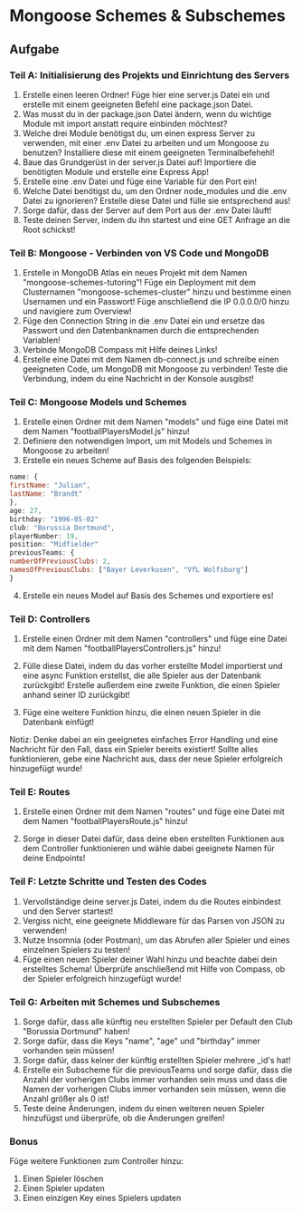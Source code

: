 # Mongoose Schemes & Subschemes

## Aufgabe

### Teil A: Initialisierung des Projekts und Einrichtung des Servers

1. Erstelle einen leeren Ordner! Füge hier eine server.js Datei ein und erstelle mit einem geeigneten Befehl eine package.json Datei.
2. Was musst du in der package.json Datei ändern, wenn du wichtige Module mit import anstatt require einbinden möchtest?
3. Welche drei Module benötigst du, um einen express Server zu verwenden, mit einer .env Datei zu arbeiten und um Mongoose zu benutzen? Installiere diese mit einem geeigneten Terminalbefehehl!
4. Baue das Grundgerüst in der server.js Datei auf! Importiere die benötigten Module und erstelle eine Express App!
5. Erstelle eine .env Datei und füge eine Variable für den Port ein!
6. Welche Datei benötigst du, um den Ordner node_modules und die .env Datei zu ignorieren? Erstelle diese Datei und fülle sie entsprechend aus!
7. Sorge dafür, dass der Server auf dem Port aus der .env Datei läuft!
8. Teste deinen Server, indem du ihn startest und eine GET Anfrage an die Root schickst!

### Teil B: Mongoose - Verbinden von VS Code und MongoDB

1. Erstelle in MongoDB Atlas ein neues Projekt mit dem Namen "mongoose-schemes-tutoring"! Füge ein Deployment mit dem Clusternamen "mongoose-schemes-cluster" hinzu und bestimme einen Usernamen und ein Passwort! Füge anschließend die IP 0.0.0.0/0 hinzu und navigiere zum Overview!
2. Füge den Connection String in die .env Datei ein und ersetze das Passwort und den Datenbanknamen durch die entsprechenden Variablen!
3. Verbinde MongoDB Compass mit Hilfe deines Links!
4. Erstelle eine Datei mit dem Namen db-connect.js und schreibe einen geeigneten Code, um MongoDB mit Mongoose zu verbinden! Teste die Verbindung, indem du eine Nachricht in der Konsole ausgibst!

### Teil C: Mongoose Models und Schemes

1. Erstelle einen Ordner mit dem Namen "models" und füge eine Datei mit dem Namen "footballPlayersModel.js" hinzu!
2. Definiere den notwendigen Import, um mit Models und Schemes in Mongoose zu arbeiten!
3. Erstelle ein neues Scheme auf Basis des folgenden Beispiels:

```javascript
name: {
firstName: "Julian",
lastName: "Brandt"
},
age: 27,
birthday: "1996-05-02"
club: "Borussia Dortmund",
playerNumber: 19,
position: "Midfielder"
previousTeams: {
numberOfPreviousClubs: 2,
namesOfPreviousClubs: ["Bayer Leverkusen", "VfL Wolfsburg"]
}

```

4. Erstelle ein neues Model auf Basis des Schemes und exportiere es!

### Teil D: Controllers

1. Erstelle einen Ordner mit dem Namen "controllers" und füge eine Datei mit dem Namen "footballPlayersControllers.js" hinzu!

2. Fülle diese Datei, indem du das vorher erstellte Model importierst und eine async Funktion erstellst, die alle Spieler aus der Datenbank zurückgibt! Erstelle außerdem eine zweite Funktion, die einen Spieler anhand seiner ID zurückgibt!

3. Füge eine weitere Funktion hinzu, die einen neuen Spieler in die Datenbank einfügt!

Notiz: Denke dabei an ein geeignetes einfaches Error Handling und eine Nachricht für den Fall, dass ein Spieler bereits existiert! Sollte alles funktionieren, gebe eine Nachricht aus, dass der neue Spieler erfolgreich hinzugefügt wurde!

### Teil E: Routes

1. Erstelle einen Ordner mit dem Namen "routes" und füge eine Datei mit dem Namen "footballPlayersRoute.js" hinzu!

2. Sorge in dieser Datei dafür, dass deine eben erstellten Funktionen aus dem Controller funktionieren und wähle dabei geeignete Namen für deine Endpoints!

### Teil F: Letzte Schritte und Testen des Codes

1. Vervollständige deine server.js Datei, indem du die Routes einbindest und den Server startest!
2. Vergiss nicht, eine geeignete Middleware für das Parsen von JSON zu verwenden!
3. Nutze Insomnia (oder Postman), um das Abrufen aller Spieler und eines einzelnen Spielers zu testen!
4. Füge einen neuen Spieler deiner Wahl hinzu und beachte dabei dein erstelltes Schema! Überprüfe anschließend mit Hilfe von Compass, ob der Spieler erfolgreich hinzugefügt wurde!

### Teil G: Arbeiten mit Schemes und Subschemes

1. Sorge dafür, dass alle künftig neu erstellten Spieler per Default den Club "Borussia Dortmund" haben!
2. Sorge dafür, dass die Keys "name", "age" und "birthday" immer vorhanden sein müssen!
3. Sorge dafür, dass keiner der künftig erstellten Spieler mehrere _id's hat!
4. Erstelle ein Subscheme für die previousTeams und sorge dafür, dass die Anzahl der vorherigen Clubs immer vorhanden sein muss und dass die Namen der vorherigen Clubs immer vorhanden sein müssen, wenn die Anzahl größer als 0 ist!
5. Teste deine Änderungen, indem du einen weiteren neuen Spieler hinzufügst und überprüfe, ob die Änderungen greifen!


### Bonus

Füge weitere Funktionen zum Controller hinzu:

1. Einen Spieler löschen
2. Einen Spieler updaten
3. Einen einzigen Key eines Spielers updaten
